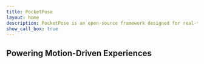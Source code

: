 ```yaml
---
title: PocketPose
layout: home
description: PocketPose is an open-source framework designed for real-time pose estimation on consumer devices.
show_call_box: true
---
```


## Powering Motion-Driven Experiences

